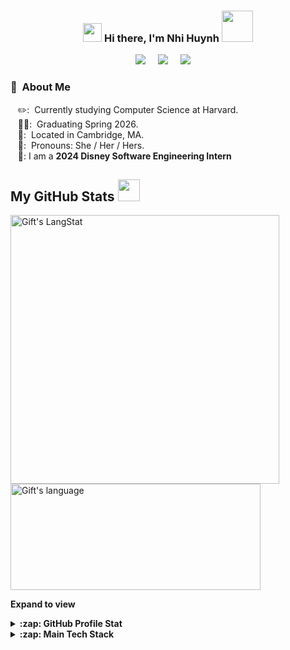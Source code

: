 <h3 align="center"><img src = "https://raw.githubusercontent.com/MartinHeinz/MartinHeinz/master/wave.gif" width = 30px> Hi there, I'm Nhi Huynh <img src="https://media.giphy.com/media/mGcNjsfWAjY5AEZNw6/giphy.gif" width="50"></h3>

<p align="center">
  <a href="mailto:nhihuynh2906@gmail.com?subject=Nice%20To%20Meet%20You%20Raina"><img src="https://img.shields.io/badge/gmail-%23D14836.svg?&style=for-the-badge&logo=gmail&logoColor=white" /></a>&nbsp;&nbsp;&nbsp;&nbsp;
  <a href="https://www.linkedin.com/in/nhihuynhb/"><img src="https://img.shields.io/badge/linkedin-%230077B5.svg?&style=for-the-badge&logo=linkedin&logoColor=white" /></a>&nbsp;&nbsp;&nbsp;&nbsp;
  <a href="https://nhihuynh.vercel.app/"><img src="https://img.shields.io/badge/portfolio-%23dc2743.svg?&style=for-the-badge&logo=href&logoColor=white" /></a>&nbsp;&nbsp;&nbsp;&nbsp;
</p>


### :hear_no_evil: &nbsp;About Me

&nbsp;&nbsp;&nbsp;✏️: &nbsp;Currently studying Computer Science at Harvard.\
&nbsp;&nbsp;&nbsp;👩‍🎓: &nbsp;Graduating Spring 2026.\
&nbsp;&nbsp;&nbsp;📌: &nbsp;Located in Cambridge, MA.\
&nbsp;&nbsp;&nbsp;🤗: &nbsp;Pronouns: She / Her / Hers.\
&nbsp;&nbsp;&nbsp;🌱: I am a <b>2024 Disney Software Engineering Intern</b>


<!-- GitHub Stats -->

 ##  My GitHub Stats <img src = "https://i.pinimg.com/originals/65/c4/f4/65c4f452571be1261e9c623f7da488ac.gif" width = 35px> 

 <div>
  <img align="center" src="https://github-readme-streak-stats.herokuapp.com/?user=nikki2906&theme=nightowl" alt="Gift's LangStat" width="430px"/>
  <img align="center" src="https://github-readme-stats.vercel.app/api/top-langs?username=nikki2906&langs_count=10&show_icons=true&locale=en&layout=compact&theme=nightowl" alt="Gift's language"  height="170px" width="400px"/>

**Expand to view**
<details>
  <summary><b>:zap: GitHub Profile Stat</b></summary>
 <img src="https://github-readme-stats.anuraghazra1.vercel.app/api?username=nikki2906&show_icons=true&theme=nightowl" />
</details>
<details>
  <summary><b>:zap: Main Tech Stack</b></summary>
  <p>
 <img align="left" width="250" src="https://github.com/nikki2906/nikki2906/blob/main/coding.gif"/>
  <p>
    <br><br>
    &nbsp;&nbsp;&nbsp;&nbsp;<img src="https://img.shields.io/badge/PYTHON-3776AB.svg?&style=for-the-badge&logo=python&logoColor=white"/>
    <img src="https://img.shields.io/badge/C++-00599C.svg?&style=for-the-badge&logo=c%2B%2B&logoColor=white"/>
    <img src="https://img.shields.io/badge/JAVASCRIPT-323330.svg?&style=for-the-badge&logo=javascript&logoColor=%23F7DF1E"/>
    <img src="https://img.shields.io/badge/SWIFT-FA7343.svg?&style=for-the-badge&logo=swift&logoColor=white"/>
    <img src="https://img.shields.io/badge/-REACT-4285F4?style=for-the-badge&logo=react&logoColor=white"/><br>
    &nbsp;&nbsp;&nbsp;&nbsp;<img src="https://img.shields.io/badge/-Visual%20Studio%20Code-23A9F2?style=for-the-badge&logo=Visual%20Studio%20Code&logoColor=white"/>
    <img src="https://img.shields.io/badge/-Github-181717?style=for-the-badge&logo=GitHub&logoColor=white"/>
    <img src="https://img.shields.io/badge/-Git-F44D27?style=for-the-badge&logo=Git&logoColor=white"/>
    <img src="https://img.shields.io/badge/FIREBASE-FFCA28.svg?&style=for-the-badge&logo=firebase&logoColor=black"/><br>
    &nbsp;&nbsp;&nbsp;&nbsp;<img src="https://img.shields.io/badge/XCODE-147EFB.svg?&style=for-the-badge&logo=xcode&logoColor=white"/>
    <img src="https://img.shields.io/badge/-NPM-CB3837?style=for-the-badge&logo=NPM&logoColor=white"/>
    <img src="https://img.shields.io/badge/-Slack-E01563?style=for-the-badge&logo=Slack&logoColor=white"/>
    <img src="https://img.shields.io/badge/-HTML5-E34F26?style=for-the-badge&logo=HTML5&logoColor=white"/>
    <img src="https://img.shields.io/badge/-CSS3-1572B6?style=for-the-badge&logo=CSS3&logoColor=white"/><br>
    &nbsp;&nbsp;&nbsp;&nbsp;<img src="https://img.shields.io/badge/-Notion-000000?style=for-the-badge&logo=Notion&logoColor=white"/>
    <img src="https://img.shields.io/badge/-Google%20Cloud-4285F4?style=for-the-badge&logo=Google%20Cloud&logoColor=white"/>
    <img src="https://img.shields.io/badge/-Procreate-E01563?style=for-the-badge&logo=procreate&logoColor=white"/>
    <img src="https://img.shields.io/badge/sass-CC6699.svg?&style=for-the-badge&logo=sass&logoColor=white"/>
  </p>
</p>
<p>
</details>


